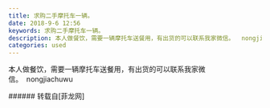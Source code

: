 ```yaml
---
title: 求购二手摩托车一辆。
date: 2018-9-6 12:56
keywords: 求购二手摩托车一辆。
description: 本人做餐饮，需要一辆摩托车送餐用，有出货的可以联系我家微信。  nongjiachuwu
categories: used
---
```

<td class="t_f" id="postmessage_1740064">

本人做餐饮，需要一辆摩托车送餐用，有出货的可以联系我家微信。  nongjiachuwu<br/>
</td>
###### 转载自[菲龙网]